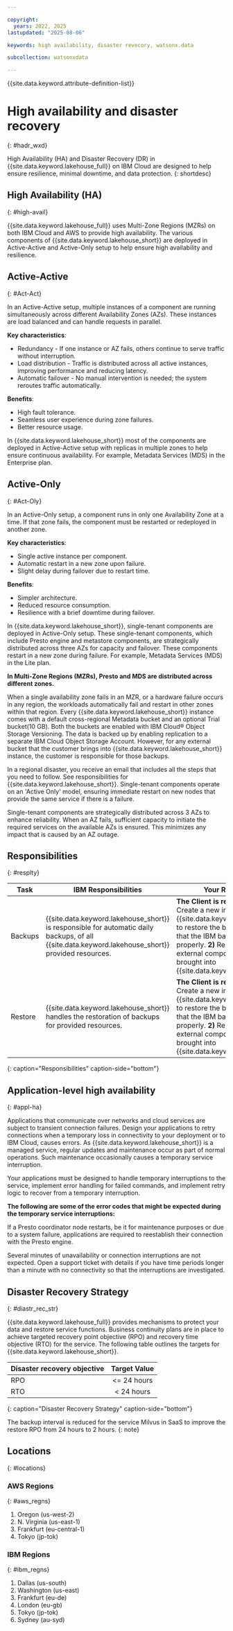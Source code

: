 ```yaml
---

copyright:
  years: 2022, 2025
lastupdated: "2025-08-06"

keywords: high availability, disaster revecory, watsonx.data

subcollection: watsonxdata

---
```




{{site.data.keyword.attribute-definition-list}}


# High availability and disaster recovery
{: #hadr_wxd}

High Availability (HA) and Disaster Recovery (DR) in {{site.data.keyword.lakehouse_full}} on IBM Cloud are designed to help ensure resilience, minimal downtime, and data protection.
{: shortdesc}



## High Availability (HA)
{: #high-avail}

{{site.data.keyword.lakehouse_full}} uses Multi-Zone Regions (MZRs) on both IBM Cloud and AWS to provide high availability. The various components of {{site.data.keyword.lakehouse_short}} are deployed in Active-Active and Active-Only setup to help ensure high availability and resilience.

## Active-Active
{: #Act-Act}

In an Active-Active setup, multiple instances of a component are running simultaneously across different Availability Zones (AZs). These instances are load balanced and can handle requests in parallel.

**Key characteristics**:

* Redundancy - If one instance or AZ fails, others continue to serve traffic without interruption.
* Load distribution - Traffic is distributed across all active instances, improving performance and reducing latency.
* Automatic failover - No manual intervention is needed; the system reroutes traffic automatically.

**Benefits**:

* High fault tolerance.
* Seamless user experience during zone failures.
* Better resource usage.

In {{site.data.keyword.lakehouse_short}} most of the components are deployed in Active-Active setup with replicas in multiple zones to help ensure continuous availability. For example, Metadata Services (MDS) in the Enterprise plan.



## Active-Only
{: #Act-Oly}

In an Active-Only setup, a component runs in only one Availability Zone at a time. If that zone fails, the component must be restarted or redeployed in another zone.

**Key characteristics**:

* Single active instance per component.
* Automatic restart in a new zone upon failure.
* Slight delay during failover due to restart time.

**Benefits**:

* Simpler architecture.
* Reduced resource consumption.
* Resilience with a brief downtime during failover.

In {{site.data.keyword.lakehouse_short}}, single-tenant components are deployed in Active-Only setup. These single-tenant components, which include Presto engine and metastore components, are strategically distributed across three AZs for capacity and failover. These components restart in a new zone during failure. For example, Metadata Services (MDS) in the Lite plan.



**In Multi-Zone Regions (MZRs), Presto and MDS are distributed across different zones.**

When a single availability zone fails in an MZR, or a hardware failure occurs in any region, the workloads automatically fail and restart in other zones within that region. Every {{site.data.keyword.lakehouse_short}} instance comes with a default cross-regional Metadata bucket and an optional Trial bucket(10 GB). Both the buckets are enabled with IBM Cloud® Object Storage Versioning. The data is backed up by enabling replication to a separate IBM Cloud Object Storage Account. However, for any external bucket that the customer brings into {{site.data.keyword.lakehouse_short}} instance, the customer is responsible for those backups.

In a regional disaster, you receive an email that includes all the steps that you need to follow. See responsibilities for {{site.data.keyword.lakehouse_short}}.
Single-tenant components operate on an 'Active Only' model, ensuring immediate restart on new nodes that provide the same service if there is a failure.

Single-tenant components are strategically distributed across 3 AZs to enhance reliability. When an AZ fails, sufficient capacity to initiate the required services on the available AZs is ensured. This minimizes any impact that is caused by an AZ outage.


## Responsibilities
{: #resplty}

| Task  |IBM Responsibilities |Your Responsibilities|
|---|---|---|
| Backups |{{site.data.keyword.lakehouse_short}} is responsible for automatic daily backups, of all {{site.data.keyword.lakehouse_short}} provided resources. |**The Client is responsible for:** **1)** Create a new instance of IBM {{site.data.keyword.lakehouse_short}} to restore the backups and validate that the IBM backups that are restored properly. **2)** Restore backups of external components that they brought into {{site.data.keyword.lakehouse_short}}.
|  Restore |{{site.data.keyword.lakehouse_short}} handles the restoration of backups for provided resources.   |**The Client is responsible for:** **1)** Create a new instance of {{site.data.keyword.lakehouse_short}} to restore the backups and validate that the IBM backups that are restored properly. **2)** Restore backups of external components that they brought into {{site.data.keyword.lakehouse_short}}.|
{: caption="Responsibilities" caption-side="bottom"}

## Application-level high availability
{: #appl-ha}

Applications that communicate over networks and cloud services are subject to transient connection failures. Design your applications to retry connections when a temporary loss in connectivity to your deployment or to IBM Cloud, causes errors. As {{site.data.keyword.lakehouse_short}} is a managed service, regular updates and maintenance occur as part of normal operations. Such maintenance occasionally causes a temporary service interruption.

Your applications must be designed to handle temporary interruptions to the service, implement error handling for failed commands, and implement retry logic to recover from a temporary interruption.

**The following are some of the error codes that might be expected during the temporary service interruptions:**

If a Presto coordinator node restarts, be it for maintenance purposes or due to a system failure, applications are required to reestablish their connection with the Presto engine.

Several minutes of unavailability or connection interruptions are not expected. Open a support ticket with details if you have time periods longer than a minute with no connectivity so that the interruptions are investigated.

## Disaster Recovery Strategy
{: #diastr_rec_str}

{{site.data.keyword.lakehouse_full}} provides mechanisms to protect your data and restore service functions. Business continuity plans are in place to achieve targeted recovery point objective (RPO) and recovery time objective (RTO) for the service. The following table outlines the targets for {{site.data.keyword.lakehouse_short}}.

| Disaster recovery objective   | Target Value |
|-------------------------------|:------------:|
| RPO                           |  <= 24 hours |
| RTO                           |  < 24 hours  |
{: caption="Disaster Recovery Strategy" caption-side="bottom"}

The backup interval is reduced for the service Milvus in SaaS to improve the restore RPO from 24 hours to 2 hours.
{: note}

## Locations
{: #locations}

### AWS Regions
{: #aws_regns}

1. Oregon (us-west-2)
2. N. Virginia (us-east-1)
3. Frankfurt (eu-central-1)
4. Tokyo (jp-tok)

### IBM Regions
{: #ibm_regns}

1. Dallas (us-south)
2. Washington (us-east)
3. Frankfurt (eu-de)
4. London (eu-gb)
5. Tokyo (jp-tok)
6. Sydney (au-syd)
